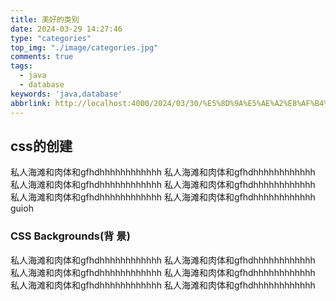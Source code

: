 ```yaml
---
title: 美好的类别
date: 2024-03-29 14:27:46
type: "categories"
top_img: "./image/categories.jpg"
comments: true
tags:
  - java
  - database
keywords: 'java,database'
abbrlink: http://localhost:4000/2024/03/30/%E5%8D%9A%E5%AE%A2%E8%AF%B4%E6%98%8E/%E5%8D%9A%E5%AE%A2%E8%AF%B4%E6%98%8E/ # 自动生成的永久链接（一般不作改动）
---
```

## css的创建
私人海滩和肉体和gfhdhhhhhhhhhhhh
私人海滩和肉体和gfhdhhhhhhhhhhhh
私人海滩和肉体和gfhdhhhhhhhhhhhh
私人海滩和肉体和gfhdhhhhhhhhhhhh
私人海滩和肉体和gfhdhhhhhhhhhhhh
私人海滩和肉体和gfhdhhhhhhhhhhhh
guioh

### CSS Backgrounds(背 景)
私人海滩和肉体和gfhdhhhhhhhhhhhh
私人海滩和肉体和gfhdhhhhhhhhhhhh
私人海滩和肉体和gfhdhhhhhhhhhhhh
私人海滩和肉体和gfhdhhhhhhhhhhhh
私人海滩和肉体和gfhdhhhhhhhhhhhh
私人海滩和肉体和gfhdhhhhhhhhhhhh
